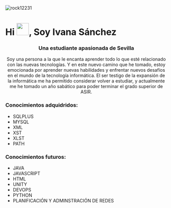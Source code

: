 <p align="left"> <img src="https://komarev.com/ghpvc/?username=rock12231&label=Profile%20views&color=0e75b6&style=flat" alt="rock12231" /> </p>

<h1>Hi <img src="https://github.com/TheDudeThatCode/TheDudeThatCode/blob/master/Assets/Hi.gif" width="38px">, Soy Ivana Sánchez</h1>
<h3 align="center">Una estudiante apasionada de Sevilla</h3>

<p align="center"> Soy una persona a la que le encanta aprender todo lo que esté relacionado con las nuevas tecnologías. Y en este nuevo camino que he tomado, estoy emocionada por aprender nuevas habilidades y enfrentar nuevos desafíos en el mundo de la tecnología informática.
El ser testigo de la expansión de la informática me ha permitido considerar volver a estudiar, y actualmente me he tomado un año sabático para poder terminar el grado superior de ASIR.
</br>

### Conocimientos adquidridos:
- SQLPLUS
- MYSQL
- XML
- XST
- XLST
- PATH
  
### Conocimientos futuros:
- JAVA
- JAVASCRIPT
- HTML
- UNITY
- DEVOPS
- PYTHON
- PLANIFICACIÓN Y ADMINSTRACIÓN DE REDES




<!--
**Ivanasp43/Ivanasp43** is a ✨ _special_ ✨ repository because its `README.md` (this file) appears on your GitHub profile.

Here are some ideas to get you started:

- 🔭 I’m currently working on ...
- 🌱 I’m currently learning ...
- 👯 I’m looking to collaborate on ...
- 🤔 I’m looking for help with ...
- 💬 Ask me about ...
- 📫 How to reach me: ...
- 😄 Pronouns: ...
- ⚡ Fun fact: ...
-->
